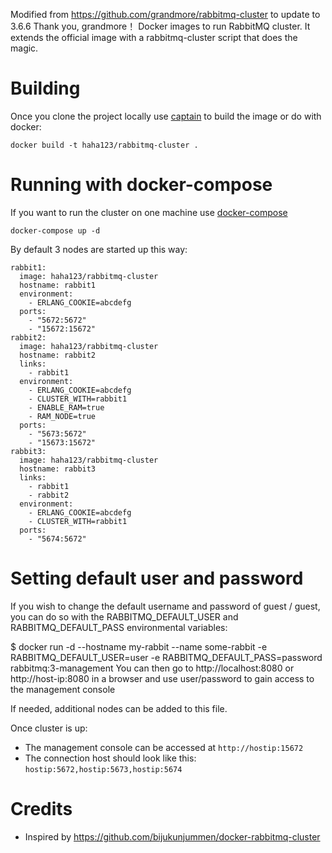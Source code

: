 Modified from https://github.com/grandmore/rabbitmq-cluster to update to 3.6.6
Thank you, grandmore！
Docker images to run RabbitMQ cluster. It extends the official image with a rabbitmq-cluster script that does the magic.

# Building

Once you clone the project locally use [captain](https://github.com/grandmore/rabbitmq-cluster) to build the image or do with docker:

```
docker build -t haha123/rabbitmq-cluster .
```

# Running with docker-compose

If you want to run the cluster on one machine use [docker-compose](https://github.com/docker/compose/)

```
docker-compose up -d
```

By default 3 nodes are started up this way:

```
rabbit1:
  image: haha123/rabbitmq-cluster
  hostname: rabbit1
  environment:
    - ERLANG_COOKIE=abcdefg
  ports:
    - "5672:5672"
    - "15672:15672"
rabbit2:
  image: haha123/rabbitmq-cluster
  hostname: rabbit2
  links:
    - rabbit1
  environment:
    - ERLANG_COOKIE=abcdefg
    - CLUSTER_WITH=rabbit1
    - ENABLE_RAM=true
    - RAM_NODE=true
  ports:
    - "5673:5672"
    - "15673:15672"
rabbit3:
  image: haha123/rabbitmq-cluster
  hostname: rabbit3
  links:
    - rabbit1
    - rabbit2
  environment:
    - ERLANG_COOKIE=abcdefg
    - CLUSTER_WITH=rabbit1
  ports:
    - "5674:5672"
```

# Setting default user and password
If you wish to change the default username and password of guest / guest, you can do so with the RABBITMQ_DEFAULT_USER and RABBITMQ_DEFAULT_PASS environmental variables:

$ docker run -d --hostname my-rabbit --name some-rabbit -e RABBITMQ_DEFAULT_USER=user -e RABBITMQ_DEFAULT_PASS=password rabbitmq:3-management
You can then go to http://localhost:8080 or http://host-ip:8080 in a browser and use user/password to gain access to the management console


If needed, additional nodes can be added to this file.

Once cluster is up:
* The management console can be accessed at `http://hostip:15672`
* The connection host should look like this: `hostip:5672,hostip:5673,hostip:5674`

# Credits

* Inspired by https://github.com/bijukunjummen/docker-rabbitmq-cluster
